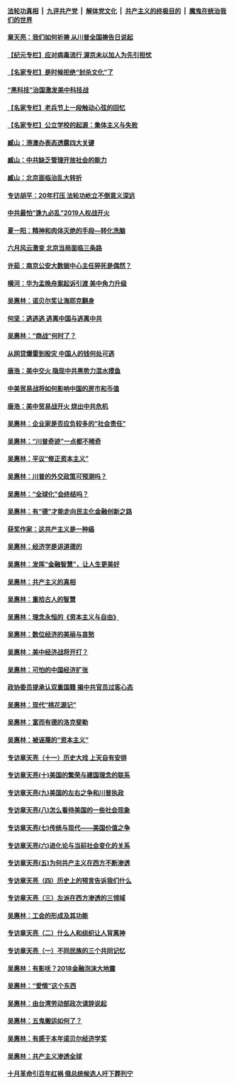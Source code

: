 

####  [法轮功真相](../../../../basic/blob/master/README.md?t=06282102) &nbsp;|&nbsp; [九评共产党](../../../../9ping.md/blob/master/README.md?t=06282102) &nbsp;|&nbsp; [解体党文化](../../../../jtdwh.md/blob/master/README.md?t=06282102)  &nbsp;|&nbsp; [共产主义的终极目的](../../../../gczydzjmd.md/blob/master/README.md?t=06282102) &nbsp;|&nbsp; [魔鬼在统治我们的世界](../../../../mgztzwmdsj.md/blob/master/README.md?t=06282102) 

#### [章天亮：我们如何祈祷 从川普全国祷告日说起](../pages/nsc423/n11944627.md?t=06282102) 

#### [【纪元专栏】应对病毒流行 渥京未以加人为先引担忧](../pages/nsc423/n11875714.md?t=06282102) 

#### [【名家专栏】是时候拒绝“封杀文化”了](../pages/nsc423/n11814093.md?t=06282102) 

#### [“黑科技”治国激发美中科技战](../pages/nsc423/n11638056.md?t=06282102) 

#### [【名家专栏】老兵节上一段触动心弦的回忆](../pages/nsc423/n11646016.md?t=06282102) 

#### [【名家专栏】公立学校的起源：集体主义与失败](../pages/nsc423/n11601833.md?t=06282102) 

#### [臧山：港澳办表态透露四大关键](../pages/nsc423/n11421628.md?t=06282102) 

#### [臧山：中共缺乏管理开放社会的能力](../pages/nsc423/n11407457.md?t=06282102) 

#### [臧山：北京面临治乱大转折](../pages/nsc423/n11406895.md?t=06282102) 

#### [专访胡平：20年打压 法轮功屹立不倒意义深远](../pages/nsc423/n11398800.md?t=06282102) 

#### [中共最怕“逢九必乱”2019人权战开火](../pages/nsc423/n11385248.md?t=06282102) 

#### [夏一阳：精神和肉体灭绝的手段—转化洗脑](../pages/nsc423/n11368250.md?t=06282102) 

#### [六月风云激变 北京当局面临三条路](../pages/nsc423/n11313668.md?t=06282102) 

#### [许茹：南京公安大数据中心主任猝死是偶然？](../pages/nsc423/n11064744.md?t=06282102) 

#### [横河：华为孟晚舟案起诉引渡 美中角力升级](../pages/nsc423/n11027230.md?t=06282102) 

#### [吴惠林：诺贝尔奖让海耶克翻身](../pages/nsc423/n10890049.md?t=06282102) 

#### [何坚：逃逃逃 逃离中国与逃离中共](../pages/nsc423/n10592891.md?t=06282102) 

#### [吴惠林：“商战”何时了？](../pages/nsc423/n10573558.md?t=06282102) 

#### [从网贷爆雷到股灾 中国人的钱何处可逃](../pages/nsc423/n10572800.md?t=06282102) 

#### [唐浩：美中交火 隐现中共黑势力混水摸鱼](../pages/nsc423/n10544040.md?t=06282102) 

#### [中美贸易战将如何影响中国的房市和币值](../pages/nsc423/n10543697.md?t=06282102) 

#### [唐浩：美中贸易战开火 烧出中共危机](../pages/nsc423/n10540126.md?t=06282102) 

#### [吴惠林：企业家是否应负较多的“社会责任”](../pages/nsc423/n10535022.md?t=06282102) 

#### [吴惠林：“川普奇迹”一点都不稀奇](../pages/nsc423/n10512808.md?t=06282102) 

#### [吴惠林：平议“修正资本主义”](../pages/nsc423/n10495724.md?t=06282102) 

#### [吴惠林：川普的外交政策可预测吗？](../pages/nsc423/n10462387.md?t=06282102) 

#### [吴惠林：“全球化”会终结吗？](../pages/nsc423/n10452838.md?t=06282102) 

#### [吴惠林：有“德”才能走向民主化金融创新之路](../pages/nsc423/n10432292.md?t=06282102) 

#### [获奖作家：这共产主义是一种癌](../pages/nsc423/n10431541.md?t=06282102) 

#### [吴惠林：经济学是讲道德的](../pages/nsc423/n10398014.md?t=06282102) 

#### [吴惠林：发挥“金融智慧”，让人生更美好](../pages/nsc423/n10375019.md?t=06282102) 

#### [吴惠林：共产主义的真相](../pages/nsc423/n10351394.md?t=06282102) 

#### [吴惠林：重拾古人的智慧](../pages/nsc423/n10337691.md?t=06282102) 

#### [吴惠林：理念永恒的《资本主义与自由》](../pages/nsc423/n10316274.md?t=06282102) 

#### [吴惠林：数位经济的美丽与哀愁](../pages/nsc423/n10292946.md?t=06282102) 

#### [吴惠林：美中经济战将开打？](../pages/nsc423/n10258825.md?t=06282102) 

#### [吴惠林：可怕的中国经济扩张](../pages/nsc423/n10219147.md?t=06282102) 

#### [政协委员提承认双重国籍 揭中共官员过客心态](../pages/nsc423/n10208809.md?t=06282102) 

#### [吴惠林：现代“桃花源记”](../pages/nsc423/n10185234.md?t=06282102) 

#### [吴惠林：富而有德的洛克斐勒](../pages/nsc423/n10142264.md?t=06282102) 

#### [吴惠林：被诬蔑的“资本主义”](../pages/nsc423/n10124816.md?t=06282102) 

#### [专访章天亮（十一）历史大戏 上天自有安排](../pages/nsc423/n10094905.md?t=06282102) 

#### [专访章天亮(十)美国的繁荣与建国理念的联系](../pages/nsc423/n10094899.md?t=06282102) 

#### [专访章天亮(九)美国的左右之争和川普执政](../pages/nsc423/n10094889.md?t=06282102) 

#### [专访章天亮(八)怎么看待美国的一些社会现象](../pages/nsc423/n10094857.md?t=06282102) 

#### [专访章天亮(七)传统与现代——美国价值之争](../pages/nsc423/n10093140.md?t=06282102) 

#### [专访章天亮(六)进化论与当前社会变化的关系](../pages/nsc423/n10092036.md?t=06282102) 

#### [专访章天亮(五)为何共产主义在西方不断渗透](../pages/nsc423/n10083620.md?t=06282102) 

#### [专访章天亮（四）历史上的预言告诉我们什么](../pages/nsc423/n10083606.md?t=06282102) 

#### [专访章天亮（三）左派在西方渗透的三领域](../pages/nsc423/n10081115.md?t=06282102) 

#### [吴惠林：工会的形成及其功能](../pages/nsc423/n10080633.md?t=06282102) 

#### [专访章天亮（二）什么人和组织让人背离神](../pages/nsc423/n10076637.md?t=06282102) 

#### [专访章天亮（一）不同民族的三个共同记忆](../pages/nsc423/n10074188.md?t=06282102) 

#### [吴惠林：有影呒？2018金融泡沫大地震](../pages/nsc423/n10040534.md?t=06282102) 

#### [吴惠林：“爱情”这个东西](../pages/nsc423/n10019423.md?t=06282102) 

#### [吴惠林：由台湾劳动部政次请辞说起](../pages/nsc423/n9979679.md?t=06282102) 

#### [吴惠林：五鬼搬运如何了？](../pages/nsc423/n9925338.md?t=06282102) 

#### [吴惠林：有感于本年诺贝尔经济学奖](../pages/nsc423/n9871883.md?t=06282102) 

#### [吴惠林：共产主义渗透全球](../pages/nsc423/n9812748.md?t=06282102) 

#### [十月革命引百年红祸 俄总统候选人吁下葬列宁](../pages/nsc423/n9810182.md?t=06282102) 

